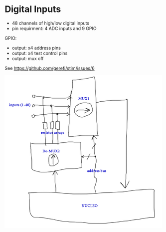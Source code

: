 


# Digital Inputs
- 48 channels of high/low digital inputs
- pin requirment: 4 ADC inputs and 9 GPIO


GPIO:
* output: x4 address pins
* output: x4 test control pins
* output: mux off
 



See https://github.com/gerefi/stim/issues/6

![x](overview.png)

